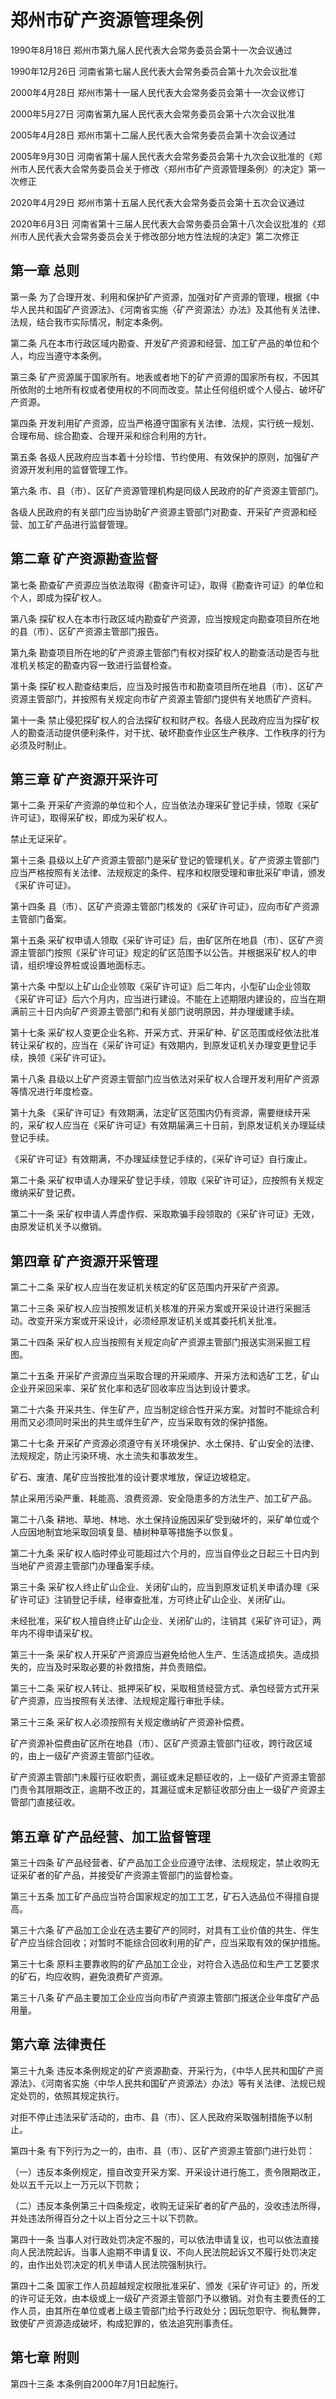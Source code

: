 # 郑州市矿产资源管理条例

1990年8月18日 郑州市第九届人民代表大会常务委员会第十一次会议通过

1990年12月26日 河南省第七届人民代表大会常务委员会第十九次会议批准

2000年4月28日 郑州市第十一届人民代表大会常务委员会第十一次会议修订

2000年5月27日 河南省第九届人民代表大会常务委员会第十六次会议批准

2005年4月28日 郑州市第十二届人民代表大会常务委员会第十次会议通过

2005年9月30日 河南省第十届人民代表大会常务委员会第十九次会议批准的《郑州市人民代表大会常务委员会关于修改〈郑州市矿产资源管理条例〉的决定》第一次修正

2020年4月29日 郑州市第十五届人民代表大会常务委员会第十五次会议通过

2020年6月3日 河南省第十三届人民代表大会常务委员会第十八次会议批准的《郑州市人民代表大会常务委员会关于修改部分地方性法规的决定》第二次修正



## 第一章  总则

第一条 为了合理开发、利用和保护矿产资源，加强对矿产资源的管理，根据《中华人民共和国矿产资源法》、《河南省实施〈矿产资源法〉办法》及其他有关法律、法规，结合我市实际情况，制定本条例。

第二条 凡在本市行政区域内勘查、开发矿产资源和经营、加工矿产品的单位和个人，均应当遵守本条例。

第三条 矿产资源属于国家所有。地表或者地下的矿产资源的国家所有权，不因其所依附的土地所有权或者使用权的不同而改变。禁止任何组织或个人侵占、破坏矿产资源。

第四条 开发利用矿产资源，应当严格遵守国家有关法律、法规，实行统一规划、合理布局、综合勘查、合理开采和综合利用的方针。

第五条 各级人民政府应当本着十分珍惜、节约使用、有效保护的原则，加强矿产资源开发利用的监督管理工作。

第六条 市、县（市）、区矿产资源管理机构是同级人民政府的矿产资源主管部门。

各级人民政府的有关部门应当协助矿产资源主管部门对勘查、开采矿产资源和经营、加工矿产品进行监督管理。

## 第二章  矿产资源勘查监督

第七条 勘查矿产资源应当依法取得《勘查许可证》，取得《勘查许可证》的单位和个人，即成为探矿权人。

第八条 探矿权人在本市行政区域内勘查矿产资源，应当按规定向勘查项目所在地的县（市）、区矿产资源主管部门报告。

第九条 勘查项目所在地的矿产资源主管部门有权对探矿权人的勘查活动是否与批准机关核定的勘查内容一致进行监督检查。

第十条 探矿权人勘查结束后，应当及时报告市和勘查项目所在地县（市）、区矿产资源主管部门，并按照有关规定向市矿产资源主管部门提供有关地质矿产资料。

第十一条 禁止侵犯探矿权人的合法探矿权和财产权。各级人民政府应当为探矿权人的勘查活动提供便利条件，对干扰、破坏勘查作业区生产秩序、工作秩序的行为必须及时制止。

## 第三章  矿产资源开采许可

第十二条 开采矿产资源的单位和个人，应当依法办理采矿登记手续，领取《采矿许可证》，取得采矿权，即成为采矿权人。

禁止无证采矿。

第十三条 县级以上矿产资源主管部门是采矿登记的管理机关。矿产资源主管部门应当严格按照有关法律、法规规定的条件、程序和权限受理和审批采矿申请，颁发《采矿许可证》。

第十四条 县（市）、区矿产资源主管部门核发的《采矿许可证》，应向市矿产资源主管部门备案。

第十五条 采矿权申请人领取《采矿许可证》后，由矿区所在地县（市）、区矿产资源主管部门按照《采矿许可证》规定的矿区范围予以公告。并根据采矿权人的申请，组织埋设界桩或设置地面标志。

第十六条 中型以上矿山企业领取《采矿许可证》后二年内，小型矿山企业领取《采矿许可证》后六个月内，应当进行建设。不能在上述期限内建设的，应当在期满前三十日内向矿产资源主管部门和有关部门说明原因，并办理缓建手续。

第十七条 采矿权人变更企业名称、开采方式、开采矿种、矿区范围或经依法批准转让采矿权的，应当在《采矿许可证》有效期内，到原发证机关办理变更登记手续，换领《采矿许可证》。

第十八条 县级以上矿产资源主管部门应当依法对采矿权人合理开发利用矿产资源等情况进行年度检查。

第十九条 《采矿许可证》有效期满，法定矿区范围内仍有资源，需要继续开采的，采矿权人应当在《采矿许可证》有效期届满三十日前，到原发证机关办理延续登记手续。

《采矿许可证》有效期满，不办理延续登记手续的，《采矿许可证》自行废止。

第二十条 采矿权申请人办理采矿登记手续，领取《采矿许可证》，应按照有关规定缴纳采矿登记费。

第二十一条 采矿权申请人弄虚作假、采取欺骗手段领取的《采矿许可证》无效，由原发证机关予以撤销。

## 第四章  矿产资源开采管理

第二十二条 采矿权人应当在发证机关核定的矿区范围内开采矿产资源。

第二十三条 采矿权人应当按照发证机关核准的开采方案或开采设计进行采掘活动。改变开采方案或开采设计，必须经原发证机关或其委托机关批准。

第二十四条 采矿权人应当按照有关规定向矿产资源主管部门报送实测采掘工程图。

第二十五条 开采矿产资源应当采取合理的开采顺序、开采方法和选矿工艺，矿山企业开采回采率、采矿贫化率和选矿回收率应当达到设计要求。

第二十六条 开采共生、伴生矿产，应当制定综合性开采方案。对暂时不能综合利用而又必须同时采出的共生或伴生矿产，应当采取有效的保护措施。

第二十七条 开采矿产资源必须遵守有关环境保护、水土保持、矿山安全的法律、法规规定，防止污染环境、水土流失和事故发生。

矿石、废渣、尾矿应当按批准的设计要求堆放，保证边坡稳定。

禁止采用污染严重、耗能高、浪费资源、安全隐患多的方法生产、加工矿产品。

第二十八条 耕地、草地、林地、水土保持设施因采矿受到破坏的，采矿单位或个人应因地制宜地采取回填复垦、植树种草等措施予以恢复。

第二十九条 采矿权人临时停业可能超过六个月的，应当自停业之日起三十日内到当地矿产资源主管部门办理备案手续。

第三十条 采矿权人终止矿山企业、关闭矿山的，应当到原发证机关申请办理《采矿许可证》注销登记手续，经审查批准，方可终止矿山企业、关闭矿山。

未经批准，采矿权人擅自终止矿山企业、关闭矿山的，注销其《采矿许可证》，两年内不得申请采矿权。

第三十一条 采矿权人开采矿产资源应当避免给他人生产、生活造成损失。造成损失的，应当及时采取必要的补救措施，并负责赔偿。

第三十二条 采矿权人转让、抵押采矿权，采取租赁经营方式、承包经营方式开采矿产资源，应当按照有关法律、法规规定履行审批手续。

第三十三条 采矿权人必须按照有关规定缴纳矿产资源补偿费。

矿产资源补偿费由矿区所在地县（市）、区矿产资源主管部门征收，跨行政区域的，由上一级矿产资源主管部门征收。

矿产资源主管部门未履行征收职责，漏征或未足额征收的，上一级矿产资源主管部门责令其限期改正，逾期不改正的，其漏征或未足额征收部分由上一级矿产资源主管部门直接征收。

## 第五章  矿产品经营、加工监督管理

第三十四条 矿产品经营者、矿产品加工企业应遵守法律、法规规定，禁止收购无证采矿者的矿产品，并接受矿产资源主管部门的监督检查。

第三十五条 加工矿产品应当符合国家规定的加工工艺，矿石入选品位不得擅自提高。

第三十六条 矿产品加工企业在选主要矿产的同时，对具有工业价值的共生、伴生矿产应当综合回收；对暂时不能综合回收利用的矿产，应当采取有效的保护措施。

第三十七条 原料主要靠收购的矿产品加工企业，对符合入选品位和生产工艺要求的矿石，均应收购，避免浪费矿产资源。

第三十八条 矿产品主要加工企业应当向市矿产资源主管部门报送企业年度矿产品用量。

## 第六章  法律责任

第三十九条 违反本条例规定的矿产资源勘查、开采行为，《中华人民共和国矿产资源法》、《河南省实施〈中华人民共和国矿产资源法〉办法》等有关法律、法规已规定处罚的，依照其规定执行。

对拒不停止违法采矿活动的，由市、县（市）、区人民政府采取强制措施予以制止。

第四十条 有下列行为之一的，由市、县（市）、区矿产资源主管部门进行处罚：

（一）违反本条例规定，擅自改变开采方案、开采设计进行施工，责令限期改正，处以五千元以上一万元以下罚款；

（二）违反本条例第三十四条规定，收购无证采矿者的矿产品的，没收违法所得，并处违法所得百分之十以上百分之三十以下罚款。

第四十一条 当事人对行政处罚决定不服的，可以依法申请复议，也可以依法直接向人民法院起诉。当事人逾期不申请复议、不向人民法院起诉又不履行处罚决定的，由作出处罚决定的机关申请人民法院强制执行。

第四十二条 国家工作人员超越规定权限批准采矿、颁发《采矿许可证》的，所发的许可证无效，由本级或上一级矿产资源主管部门予以撤销。对负有主要责任的工作人员，由其所在单位或者上级主管部门给予行政处分；因玩忽职守、徇私舞弊，致使矿产资源造成破坏，构成犯罪的，依法追究刑事责任。

## 第七章  附则

第四十三条 本条例自2000年7月1日起施行。